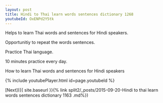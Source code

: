 ```yaml
---
layout: post
title: Hindi to Thai learn words sentences dictionary 1268 
youtubeId: OxENPd2Y5tk
---
```

 
 
Helps to learn Thai words and sentences for Hindi speakers.

Opportunitiy to repeat the words sentences. 

Practice Thai language. 
 
10 minutes practice every day. 
 
How to learn Thai words and sentences for Hindi speakers 
 
{% include youtubePlayer.html id=page.youtubeId %}
 
 
[Next]({{ site.baseurl }}{% link  split2/_posts/2015-09-20-Hindi to thai learn words sentences dictionary 1163 .md%})
 
